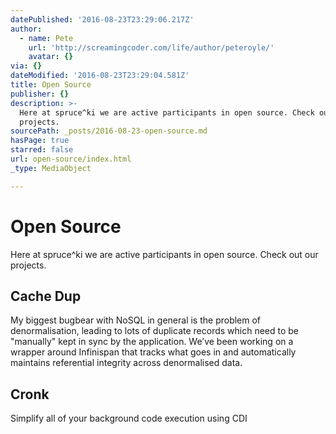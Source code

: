 ```yaml
---
datePublished: '2016-08-23T23:29:06.217Z'
author:
  - name: Pete
    url: 'http://screamingcoder.com/life/author/peteroyle/'
    avatar: {}
via: {}
dateModified: '2016-08-23T23:29:04.581Z'
title: Open Source
publisher: {}
description: >-
  Here at spruce^ki we are active participants in open source. Check out our
  projects.
sourcePath: _posts/2016-08-23-open-source.md
hasPage: true
starred: false
url: open-source/index.html
_type: MediaObject

---
```

# Open Source

Here at spruce^ki we are active participants in open source. Check out our projects.

<article style=""><h1>Cache Dup</h1><p>My biggest bugbear with NoSQL in general is the problem of denormalisation, leading to lots of duplicate records which need to be "manually" kept in sync by the application. We’ve been working on a wrapper around Infinispan that tracks what goes in and automatically maintains referential integrity across denormalised data.</p></article>

<article style=""><h1>Cronk</h1><p>Simplify all of your background code execution using CDI</p></article>